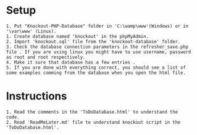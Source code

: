 Setup
=====
	
	1. Put "Knockout-PHP-Database" folder in 'C:\wamp\www'(Windows) or in '\var\www' (Linux).
	1. Create database named 'knockout' in the phpMyAdmin.
	2. Import 'knockout.sql' file from the 'knockout-database' folder.
	3. Check the database connection parameters in the refresher_save.php file . If you are using linux you might have to use username, password as root and root respectively. 
	4. Make it sure that database has a few entries .
	5. If you are done with everything correct, you should see a list of some examples comming from the database when you open the html file. 
	
Instructions
============

	1. Read the comments in the 'ToDoDatabase.html' to understand the code.
	2. Read 'ReadMeLater.md' file to understand knockout script in the 'ToDoDatabase.html'.